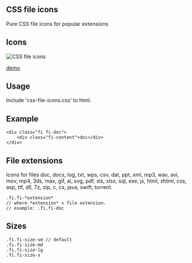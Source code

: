 ## CSS file icons

Pure CSS file icons for popular extensions

## Icons
![CSS file icons](https://raw.githubusercontent.com/colorswall/CSS-file-icons/master/src/images/icons.png)

[demo](https://colorswall.github.io/CSS-file-icons/)

## Usage
Include 'css-file-icons.css' to html.

## Example
```
<div class="fi fi-doc">
    <div class="fi-content">doc</div>
</div>
```

## File extensions
 Icons for files doc, docx, log, txt, wps, csv, dat, ppt, xml, mp3, wav, avi, mov, mp4, 3ds, max, gif, ai, svg, pdf, xls, xlsx, sql, exe, js, html, xhtml, css, asp, ttf, dll, 7z, zip, c, cs, java, swift, torrent.

 ```
 .fi.fi-*extension*
 // where *extension* = file extension.
 // example: .fi.fi-doc
 ```

 ## Sizes
 ```
.fi.fi-size-sm // default
.fi.fi-size-md
.fi.fi-size-lg
.fi.fi-size-x
 ```
